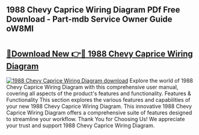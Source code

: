 ## 1988 Chevy Caprice Wiring Diagram PDf Free Download - Part-mdb Service Owner Guide oW8MI

# <h2><a href="http://dflkidc.blite.top/?on=1988+Chevy+Caprice+Wiring+Diagram">🔗Download New 👉🔴 1988 Chevy Caprice Wiring Diagram</a></h2>

[![1988 Chevy Caprice Wiring Diagram download](https://i.imgur.com/lujVjoI.png)](http://dflkidc.blite.top/?on=1988+Chevy+Caprice+Wiring+Diagram)
Explore the world of 1988 Chevy Caprice Wiring Diagram with this comprehensive user manual, covering all aspects of the product's features and functionality. Features & Functionality This section explores the various features and capabilities of your new 1988 Chevy Caprice Wiring Diagram. This innovative 1988 Chevy Caprice Wiring Diagram offers a comprehensive suite of features designed to streamline your workflow. Thank You for Choosing Us! We appreciate your trust and support 1988 Chevy Caprice Wiring Diagram.
